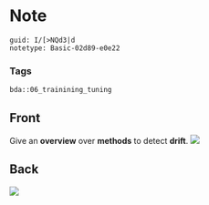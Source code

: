 # Note
```
guid: I/[>NQd3|d
notetype: Basic-02d89-e0e22
```

### Tags
```
bda::06_trainining_tuning
```

## Front
Give an <b>overview</b> over <b>methods</b> to detect <b>drift</b>.
<img src="paste-b2f8370222b356efde41dbbd24415f30dbbdd900.jpg">

## Back
<img src="paste-b98a07b8d90b6d824da1d226f6f68e00ebc0a774.jpg">
